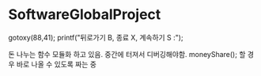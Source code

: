 SoftwareGlobalProject
=====================

gotoxy(88,41); 
printf("뒤로가기 B, 종료 X, 계속하기 S :");

돈 나누는 함수 모듈화 하고 있음. 중간에 터져서 디버깅해야함.
moneyShare(); 할 경우 바로 나올 수 있도록 짜는 중
